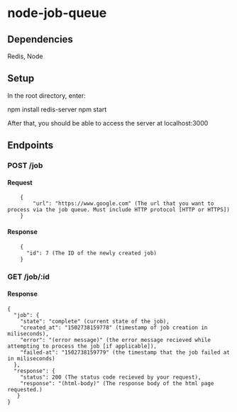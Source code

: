 # node-job-queue #

## Dependencies ##

Redis,
Node

## Setup ##

In the root directory, enter: 

npm install
redis-server
npm start

After that, you should be able to access the server at localhost:3000

## Endpoints ##

### POST /job ###

#### Request ####

```
	{
		"url": "https://www.google.com" (The url that you want to process via the job queue. Must include HTTP protocol [HTTP or HTTPS])
	}
```

#### Response ####

```
	{
	  "id": 7 (The ID of the newly created job)
	}
```

### GET /job/:id ###

#### Response ####

```
{
  "job": {
    "state": "complete" (current state of the job),
    "created_at": "1502738159778" (timestamp of job creation in miliseconds),
    "error": "(error message)" (the error message recieved while attempting to process the job [if applicable]),
    "failed-at": "1502738159779" (the timestamp that the job failed at in miliseconds)
  },
  "response": {
    "status": 200 (The status code recieved by your request),
    "response": "(html-body)" (The response body of the html page requested.)
   }
}
```
